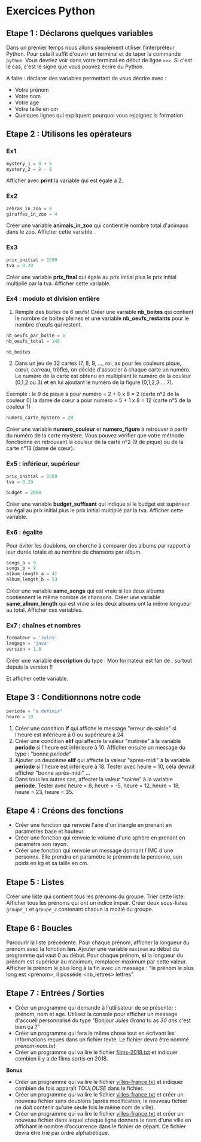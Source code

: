 # Exercices Python

## Etape 1 : Déclarons quelques variables

Dans un premier temps nous allons simplement utiliser l'interpréteur Python. Pour cela il suffit d'ouvrir un terminal et de taper la commande `python`. Vous devriez voir dans votre terminal en début de ligne `>>>`. Si c'est le cas, c'est le signe que vous pouvez écrire du Python.

A faire : déclarer des variables permettant de vous décrire avec :

- Votre prénom
- Votre nom
- Votre age
- Votre taille en cm
- Quelques lignes qui expliquent pourquoi vous rejoignez la formation

## Etape 2 : Utilisons les opérateurs

### Ex1

```python
mystery_1 = 8 + 6
mystery_2 = 8 - 6
```

Afficher avec **print** la variable qui est égale à 2.

### Ex2

```python
zebras_in_zoo = 8
giraffes_in_zoo = 4
```

Créer une variable **animals_in_zoo** qui contient le nombre total d'animaux dans le zoo. Afficher cette variable.

### Ex3

```python
prix_initial = 1500
tva = 0.20
```

Créer une variable **prix_final** qui égale au prix initial plus le prix initial multiplié par la tva. Afficher cette variable.

### Ex4 : modulo et division entière

1. Remplir des boites de 6 œufs! Créer une variable **nb_boites** qui contient le nombre de boites pleines et une variable **nb_oeufs_restants** pour le nombre d’œufs qui restent.

```python
nb_oeufs_par_boite = 6
nb_oeufs_total = 145

nb_boites
```

2. Dans un jeu de 32 cartes (7, 8, 9, ..., roi, as pour les couleurs pique, cœur, carreau, trèfle), on décide d'associer à chaque carte un numéro.
Le numéro de la carte est obtenu en multipliant le numéro de la couleur (0,1,2 ou 3) et en lui ajoutant le numéro de la figure (0,1,2,3 ... 7).

Exemple :
le 9 de pique a pour numéro = 2 + 0 x 8 = 2 (carte n°2 de la couleur 0)
la dame de cœur a pour numéro = 5 + 1 x 8 = 12 (carte n°5 de la couleur 1)

```python
numero_carte_mystere = 28
```

Créer une variable **numero_couleur** et **numero_figure** à retrouver à partir du numéro de la carte mystère. Vous pouvez vérifier que votre méthode fonctionne en retrouvant la couleur de la carte n°2 (9 de pique) ou de la carte n°13 (dame de cœur).

### Ex5 : inférieur, supérieur

```python
prix_initial = 1500
tva = 0.20

budget = 2000
```

Créer une variable **budget_suffisant** qui indique si le budget est supérieur ou égal au prix initial plus le prix initial multiplié par la tva. Afficher cette variable.

### Ex6 : égalité

Pour éviter les doublons, on cherche à comparer des albums par rapport à leur durée totale et au nombre de chansons par album.

```python
songs_a = 9
songs_b = 9
album_length_a = 41
album_length_b = 53
```

Créer une variable **same_songs** qui est vraie si les deux albums contiennent le même nombre de chansons.
Créer une variable **same_album_length** qui est vraie si les deux albums ont la même longueur au total. Afficher ces variables.

### Ex7 : chaînes et nombres

```python
formateur = 'Jules'
langage = 'java'
version = 1.8
```

Créer une variable **description** du type :
Mon formateur <formateur> est fan de <langage>, surtout depuis la version <version>!!

Et afficher cette variable.

## Etape 3 : Conditionnons notre code

```python
periode = "a definir"
heure = 10
```

1. Créer une condition **if** qui affiche le message "erreur de saisie" si l'heure est inférieure à 0 ou supérieure à 24.
2. Créer une condition **elif** qui affecte la valeur "matinée" à la variable **periode** si l'heure est inférieure à 10. Afficher ensuite un message du type : "bonne _periode_"
3. Ajouter un deuxième **elif** qui affecte la valeur "après-midi" à la variable **periode** si l'heure est inférieure à 18. Tester avec heure = 10, cela devrait afficher "bonne après-midi" ...
4. Dans tous les autres cas, affecter la valeur "soirée" à la variable **periode**. Tester avec heure = 8, heure = -5, heure = 12, heure = 18, heure = 23, heure = 35.

## Etape 4 : Créons des fonctions

- Créer une fonction qui renvoie l'aire d'un triangle en prenant en paramètres base et hauteur.
- Créer une fonction qui renvoie le volume d'une sphère en prenant en paramètre son rayon.
- Créer une fonction qui renvoie un message donnant l'IMC d'une personne. Elle prendra en paramètre le prénom de la personne, son poids en kg et sa taille en cm.

## Etape 5 : Listes

Créer une liste qui contient tous les prénoms du groupe. Trier cette liste. Afficher tous les prénoms qui ont un indice impair.
Créer deux sous-listes `groupe_1` et `groupe_2` contenant chacun la moitié du groupe.

## Etape 6 : Boucles

Parcourir la liste précédente. Pour chaque prénom, afficher la longueur du prénom avec la fonction **len**.
Ajouter une variable `maximum` au début du programme qui vaut 0 au début. Pour chaque prénom, **si** la longueur du prénom est supérieur au maximum, remplacer maximum par cette valeur.
Afficher le prénom le plus long à la fin avec un message : "le prénom le plus long est <prénom>, il possède <nb_lettres> lettres"

## Etape 7 : Entrées / Sorties

- Créer un programme qui demande à l'utilisateur de se présenter : prénom, nom et age. Utilisez la console pour afficher un message d'accueil personnalisé du type "Bonjour _Jules Grand_ tu as _30 ans_ c'est bien ça ?"
- Créer un programme qui fera la même chose tout en écrivant les informations reçues dans un fichier texte. Le fichier devra être nommé _prenom-nom.txt_
- Créer un programme qui va lire le fichier [films-2018.txt](../ressource/films-2018.txt) et indiquer combien il y a de films sortis en 2018.

**Bonus**

- Créer un programme qui va lire le fichier [villes-france.txt](../ressource/villes-france.txt) et indiquer combien de fois apparaît _TOULOUSE_ dans le fichier.
- Créer un programme qui va lire le fichier [villes-france.txt](../ressource/villes-france.txt) et créer un nouveau fichier sans doublons (après modification, le nouveau fichier ne doit contenir qu'une seule fois le même nom de ville).
- Créer un programme qui va lire le fichier [villes-france.txt](../ressource/villes-france.txt) et créer un nouveau fichier dans lequel chaque ligne donnera le nom d'une ville en affichant le nombre d’occurrence dans le fichier de départ. Ce fichier devra être trié par ordre alphabétique.

